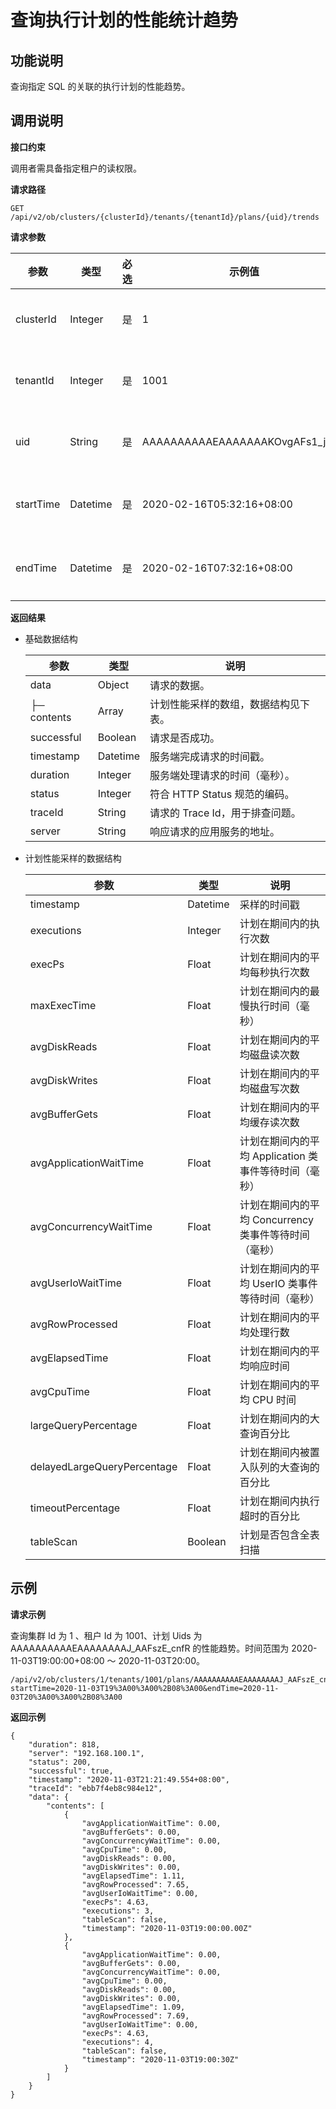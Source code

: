 查询执行计划的性能统计趋势 
==================================



**功能说明** 
-----------------------------

查询指定 SQL 的关联的执行计划的性能趋势。

**调用说明** 
-----------------------------

**接口约束** 

调用者需具备指定租户的读权限。

**请求路径** 

`GET /api/v2/ob/clusters/{clusterId}/tenants/{tenantId}/plans/{uid}/trends`

**请求参数** 


|    参数     |    类型    | 必选 |               示例值                |   描述    |
|-----------|----------|----|----------------------------------|---------|
| clusterId | Integer  | 是  | 1                                | 集群的 Id  |
| tenantId  | Integer  | 是  | 1001                             | 租户的 Id  |
| uid       | String   | 是  | AAAAAAAAAAEAAAAAAAKOvgAFs1_j8s3i | 计划的 uid |
| startTime | Datetime | 是  | 2020-02-16T05:32:16+08:00        | 开始时间    |
| endTime   | Datetime | 是  | 2020-02-16T07:32:16+08:00        | 结束时间    |



**返回结果** 

* 基础数据结构

  

  |     参数      |    类型    |          说明           |
  |-------------|----------|-----------------------|
  | data        | Object   | 请求的数据。                |
  | ├─ contents | Array    | 计划性能采样的数组，数据结构见下表。    |
  | successful  | Boolean  | 请求是否成功。               |
  | timestamp   | Datetime | 服务端完成请求的时间戳。          |
  | duration    | Integer  | 服务端处理请求的时间（毫秒）。       |
  | status      | Integer  | 符合 HTTP Status 规范的编码。 |
  | traceId     | String   | 请求的 Trace Id，用于排查问题。  |
  | server      | String   | 响应请求的应用服务的地址。         |

  

  

* 计划性能采样的数据结构

  

  |             参数              |    类型    |                说明                 |
  |-----------------------------|----------|-----------------------------------|
  | timestamp                   | Datetime | 采样的时间戳                            |
  | executions                  | Integer  | 计划在期间内的执行次数                       |
  | execPs                      | Float    | 计划在期间内的平均每秒执行次数                   |
  | maxExecTime                 | Float    | 计划在期间内的最慢执行时间（毫秒）                 |
  | avgDiskReads                | Float    | 计划在期间内的平均磁盘读次数                    |
  | avgDiskWrites               | Float    | 计划在期间内的平均磁盘写次数                    |
  | avgBufferGets               | Float    | 计划在期间内的平均缓存读次数                    |
  | avgApplicationWaitTime      | Float    | 计划在期间内的平均 Application 类事件等待时间（毫秒） |
  | avgConcurrencyWaitTime      | Float    | 计划在期间内的平均 Concurrency 类事件等待时间（毫秒） |
  | avgUserIoWaitTime           | Float    | 计划在期间内的平均 UserIO 类事件等待时间（毫秒）      |
  | avgRowProcessed             | Float    | 计划在期间内的平均处理行数                     |
  | avgElapsedTime              | Float    | 计划在期间内的平均响应时间                     |
  | avgCpuTime                  | Float    | 计划在期间内的平均 CPU 时间                  |
  | largeQueryPercentage        | Float    | 计划在期间内的大查询百分比                     |
  | delayedLargeQueryPercentage | Float    | 计划在期间内被置入队列的大查询的百分比               |
  | timeoutPercentage           | Float    | 计划在期间内执行超时的百分比                    |
  | tableScan                   | Boolean  | 计划是否包含全表扫描                        |

  




**示例** 
---------------------------

**请求示例** 

查询集群 Id 为 1 、租户 Id 为 1001、计划 Uids 为 AAAAAAAAAAEAAAAAAAAJ_AAFszE_cnfR 的性能趋势。时间范围为 2020-11-03T19:00:00+08:00 ～ 2020-11-03T20:00。

```code
/api/v2/ob/clusters/1/tenants/1001/plans/AAAAAAAAAAEAAAAAAAAJ_AAFszE_cnfR/trends?startTime=2020-11-03T19%3A00%3A00%2B08%3A00&endTime=2020-11-03T20%3A00%3A00%2B08%3A00
```



**返回示例** 

```code
{
    "duration": 818,
    "server": "192.168.100.1",
    "status": 200,
    "successful": true,
    "timestamp": "2020-11-03T21:21:49.554+08:00",
    "traceId": "ebb7f4eb8c984e12",
    "data": {
        "contents": [
            {
                "avgApplicationWaitTime": 0.00,
                "avgBufferGets": 0.00,
                "avgConcurrencyWaitTime": 0.00,
                "avgCpuTime": 0.00,
                "avgDiskReads": 0.00,
                "avgDiskWrites": 0.00,
                "avgElapsedTime": 1.11,
                "avgRowProcessed": 7.65,
                "avgUserIoWaitTime": 0.00,
                "execPs": 4.63,
                "executions": 3,
                "tableScan": false,
                "timestamp": "2020-11-03T19:00:00.00Z"
            },
            {
                "avgApplicationWaitTime": 0.00,
                "avgBufferGets": 0.00,
                "avgConcurrencyWaitTime": 0.00,
                "avgCpuTime": 0.00,
                "avgDiskReads": 0.00,
                "avgDiskWrites": 0.00,
                "avgElapsedTime": 1.09,
                "avgRowProcessed": 7.69,
                "avgUserIoWaitTime": 0.00,
                "execPs": 4.63,
                "executions": 4,
                "tableScan": false,
                "timestamp": "2020-11-03T19:00:30Z"
            }
        ]
    }
}
```



